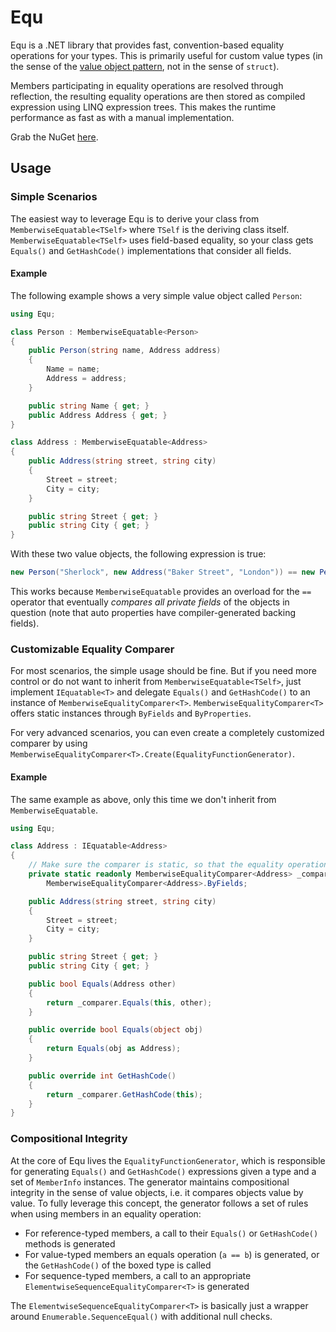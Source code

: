 Equ
====

Equ is a .NET library that provides fast, convention-based equality operations for your types. This is primarily useful for custom value types (in the sense of the [value object pattern](http://en.wikipedia.org/wiki/Value_object), not in the sense of `struct`).

Members participating in equality operations are resolved through reflection, the resulting equality operations are then stored as compiled expression using LINQ expression trees. This makes the runtime performance as fast as with a manual implementation.

Grab the NuGet [here](https://www.nuget.org/packages/Equ/).


Usage
----------

### Simple Scenarios

The easiest way to leverage Equ is to derive your class from `MemberwiseEquatable<TSelf>` where `TSelf` is the deriving class itself. `MemberwiseEquatable<TSelf>` uses field-based equality, so your class gets `Equals()` and `GetHashCode()` implementations that consider all fields.

#### Example

The following example shows a very simple value object called `Person`:

```csharp
using Equ;

class Person : MemberwiseEquatable<Person>
{
    public Person(string name, Address address)
    {
        Name = name;
        Address = address;
    }

    public string Name { get; }
    public Address Address { get; }
}

class Address : MemberwiseEquatable<Address>
{
    public Address(string street, string city)
    {
        Street = street;
        City = city;
    }

    public string Street { get; }
    public string City { get; }
}
```

With these two value objects, the following expression is true:

```csharp
new Person("Sherlock", new Address("Baker Street", "London")) == new Person("Sherlock", new Address("Baker Street", "London")) // true
```

This works because `MemberwiseEquatable` provides an overload for the `==` operator that eventually *compares all private fields* of the objects in question (note that auto properties have compiler-generated backing fields).



### Customizable Equality Comparer

For most scenarios, the simple usage should be fine. But if you need more control or do not want to inherit from `MemberwiseEquatable<TSelf>`, just implement `IEquatable<T>` and delegate `Equals()` and `GetHashCode()` to an instance of `MemberwiseEqualityComparer<T>`. `MemberwiseEqualityComparer<T>` offers static instances through `ByFields` and `ByProperties`.

For very advanced scenarios, you can even create a completely customized comparer by using `MemberwiseEqualityComparer<T>.Create(EqualityFunctionGenerator)`.

#### Example

The same example as above, only this time we don't inherit from `MemberwiseEquatable`.

```csharp
using Equ;

class Address : IEquatable<Address>
{
    // Make sure the comparer is static, so that the equality operations are only generated once
    private static readonly MemberwiseEqualityComparer<Address> _comparer =
        MemberwiseEqualityComparer<Address>.ByFields;

    public Address(string street, string city)
    {
        Street = street;
        City = city;
    }

    public string Street { get; }
    public string City { get; }

    public bool Equals(Address other)
    {
        return _comparer.Equals(this, other);
    }

    public override bool Equals(object obj)
    {
        return Equals(obj as Address);
    }

    public override int GetHashCode()
    {
        return _comparer.GetHashCode(this);
    }
}
```

### Compositional Integrity

At the core of Equ lives the `EqualityFunctionGenerator`, which is responsible for generating `Equals()` and `GetHashCode()` expressions given a type and a set of `MemberInfo` instances. The generator maintains compositional integrity in the sense of value objects, i.e. it compares objects value by value. To fully leverage this concept, the generator follows a set of rules when using members in an equality operation:

- For reference-typed members, a call to their `Equals()` or `GetHashCode()` methods is generated
- For value-typed members an equals operation (`a == b`) is generated, or the `GetHashCode()` of the boxed type is called
- For sequence-typed members, a call to an appropriate `ElementwiseSequenceEqualityComparer<T>` is generated

The `ElementwiseSequenceEqualityComparer<T>` is basically just a wrapper around `Enumerable.SequenceEqual()` with additional null checks.
